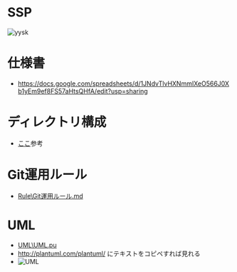 # SSP
![yysk](http://livedoor.4.blogimg.jp/glintbooster/imgs/f/f/ffcded70.gif)

# 仕様書
- https://docs.google.com/spreadsheets/d/1JNdvTlvHXNmmIXeO566J0Xb1yEm9ef8FS57aHtsQHfA/edit?usp=sharing

# ディレクトリ構成
- [ここ](http://komaken.me/blog/2016/09/01/unity%E3%82%AA%E3%83%AC%E3%82%AA%E3%83%AC%E3%81%8A%E3%81%99%E3%81%99%E3%82%81unity%E3%83%95%E3%82%A9%E3%83%AB%E3%83%80%E6%A7%8B%E6%88%90%E3%81%A8git%E7%AE%A1%E7%90%86/)参考

# Git運用ルール
- [Rule\Git運用ルール.md](https://git.denx.jp/SSP/SSP/src/master/Rule/Git%E9%81%8B%E7%94%A8%E3%83%AB%E3%83%BC%E3%83%AB.md)

# UML
- [UML\UML.pu](https://git.denx.jp/chorome/SSP/src/master/UML/UML.pu)
- http://plantuml.com/plantuml/ にテキストをコピペすれば見れる
- ![UML](https://git.denx.jp/SSP/SSP/raw/master/UML/UML.png)
